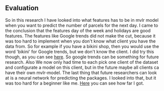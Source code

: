 ## Evaluation

So in this research I have looked into what features has to be in mvlr model when you want to predict the number of parcels for the next day. I came to the conclusion that the features day of the week and holidays are good features. The features like Google trends did not make the cut, because it was too hard to implement when you don't know what client you have the data from. So for example if you have a bikini shop, then you would use the word 'bikini' for Google trends, but we don't know the client. I did try this though, as you can see [here](https://github.com/Laurinevdstolpe/minor-data-science/blob/main/research%20project/mvlr%20feature%20google%20trends%20klant%20153.ipynb). So google trends can be something for future research. Also We now only had time to each pick one client of the dataset and configurate a model on this client, but in the future maybe all clients ca have their own mvlr-model. The last thing that future researchers can look at is a neural network for predicting the packages. I looked into that, but it was too hard for a beginner like me. [Here]() you can see how far I got.
